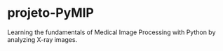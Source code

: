# projeto-PyMIP
Learning the fundamentals of Medical Image Processing with Python by analyzing X-ray images.
